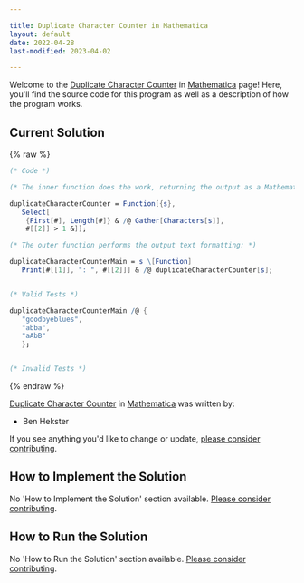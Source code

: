 ```yaml
---

title: Duplicate Character Counter in Mathematica
layout: default
date: 2022-04-28
last-modified: 2023-04-02

---
```


Welcome to the [Duplicate Character Counter](https://sampleprograms.io/projects/duplicate-character-counter) in [Mathematica](https://sampleprograms.io/languages/mathematica) page! Here, you'll find the source code for this program as well as a description of how the program works.

## Current Solution

{% raw %}

```mathematica
(* Code *)

(* The inner function does the work, returning the output as a Mathematica list: *)

duplicateCharacterCounter = Function[{s},
   Select[
    {First[#], Length[#]} & /@ Gather[Characters[s]],
    #[[2]] > 1 &]];

(* The outer function performs the output text formatting: *)

duplicateCharacterCounterMain = s \[Function]
   Print[#[[1]], ": ", #[[2]]] & /@ duplicateCharacterCounter[s];


(* Valid Tests *)

duplicateCharacterCounterMain /@ {
   "goodbyeblues",
   "abba",
   "aAbB"
   };


(* Invalid Tests *)
```

{% endraw %}

[Duplicate Character Counter](https://sampleprograms.io/projects/duplicate-character-counter) in [Mathematica](https://sampleprograms.io/languages/mathematica) was written by:

- Ben Hekster

If you see anything you'd like to change or update, [please consider contributing](https://github.com/TheRenegadeCoder/sample-programs).

## How to Implement the Solution

No 'How to Implement the Solution' section available. [Please consider contributing](https://github.com/TheRenegadeCoder/sample-programs-website).

## How to Run the Solution

No 'How to Run the Solution' section available. [Please consider contributing](https://github.com/TheRenegadeCoder/sample-programs-website).
